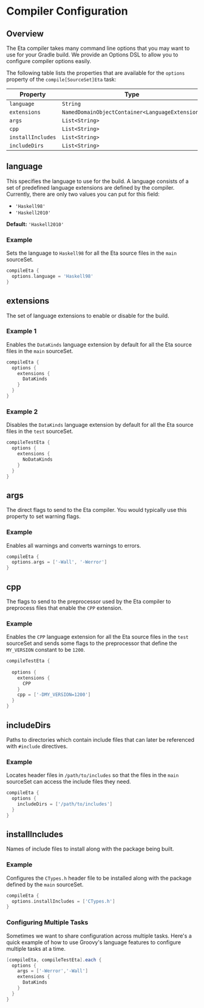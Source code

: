 # Compiler Configuration

## Overview

The Eta compiler takes many command line options that you may want to use for your Gradle build. We provide an Options DSL to allow you to configure compiler options easily.

The following table lists the properties that are available for the `options` property of the `compile[SourceSet]Eta` task:


| Property          | Type                                            |
| --------          | ----                                            |
| `language`        | `String`                                        |
| `extensions`      | `NamedDomainObjectContainer<LanguageExtension>` |
| `args`            | `List<String>`                                  |
| `cpp`             | `List<String>`                                  | 
| `installIncludes` | `List<String>`                                  | 
| `includeDirs`     | `List<String>`                                  | 

## language

This specifies the language to use for the build. A language consists of a set of predefined language extensions are defined by the compiler. Currently, there are only two values you can put for this field:

- `'Haskell98'` 
- `'Haskell2010'`

**Default:** `'Haskell2010'`

### Example

Sets the language to `Haskell98` for all the Eta source files in the `main` sourceSet.

```groovy
compileEta {
  options.language = 'Haskell98'
}
```

## extensions

The set of language extensions to enable or disable for the build.

### Example 1

Enables the `DataKinds` language extension by default for all the Eta source files in the `main` sourceSet.

```groovy
compileEta {
  options {
    extensions {
      DataKinds
    }
  }
}
```

### Example 2

Disables the `DataKinds` language extension by default for all the Eta source files in the `test` sourceSet.

```groovy
compileTestEta {
  options {
    extensions {
      NoDataKinds
    }
  }
}
```

## args

The direct flags to send to the Eta compiler. You would typically use this property to set warning flags.

### Example

Enables all warnings and converts warnings to errors.

```groovy
compileEta {
  options.args = ['-Wall', '-Werror']
}
```

## cpp

The flags to send to the preprocessor used by the Eta compiler to preprocess files that enable the `CPP` extension.

### Example

Enables the `CPP` language extension for all the Eta source files in the `test` sourceSet and sends some flags to the preprocessor that define the `MY_VERSION` constant to be `1200`.

```groovy
compileTestEta {
  
  options {
    extensions {
      CPP
    }
    cpp = ['-DMY_VERSION=1200']
  }
}
```

## includeDirs

Paths to directories which contain include files that can later be referenced with `#include` directives. 

### Example

Locates header files in `/path/to/includes` so that the files in the `main` sourceSet can access the include files they need. 

```groovy
compileEta {
  options {
    includeDirs = ['/path/to/includes']
  }
}
```

## installIncludes

Names of include files to install along with the package being built.

### Example

Configures the `CTypes.h` header file to be installed along with the package defined by the `main` sourceSet. 

```groovy
compileEta {
  options.installIncludes = ['CTypes.h']
}
```

### Configuring Multiple Tasks

Sometimes we want to share configuration across multiple tasks. Here's a quick example of how to use Groovy's language features to configure multiple tasks at a time.

```groovy
[compileEta, compileTestEta].each {
  options {
    args = ['-Werror','-Wall']
    extensions {
      DataKinds
    }
  }
}
```
